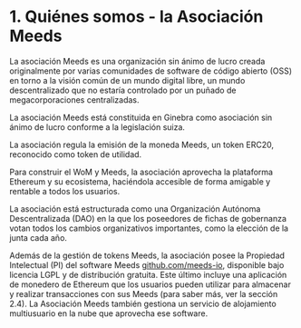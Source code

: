 
# 1. Quiénes somos - la Asociación Meeds

La asociación Meeds es una organización sin ánimo de lucro creada originalmente por varias comunidades de software de código abierto (OSS) en torno a la visión común de un mundo digital libre, un mundo descentralizado que no estaría controlado por un puñado de megacorporaciones centralizadas.

La asociación Meeds está constituida en Ginebra como asociación sin ánimo de lucro conforme a la legislación suiza.

La asociación regula la emisión de la moneda Meeds, un token ERC20, reconocido como token de utilidad.

Para construir el WoM y Meeds, la asociación aprovecha la plataforma Ethereum y su ecosistema, haciéndola accesible de forma amigable y rentable a todos los usuarios.

La asociación está estructurada como una Organización Autónoma Descentralizada (DAO) en la que los poseedores de fichas de gobernanza votan todos los cambios organizativos importantes, como la elección de la junta cada año.

Además de la gestión de tokens Meeds, la asociación posee la Propiedad Intelectual (PI) del software Meeds [github.com/meeds-io](https://github.com/meeds-io), disponible bajo licencia LGPL y de distribución gratuita. Este último incluye una aplicación de monedero de Ethereum que los usuarios pueden utilizar para almacenar y realizar transacciones con sus Meeds (para saber más, ver la sección 2.4). La Asociación Meeds también gestiona un servicio de alojamiento multiusuario en la nube que aprovecha ese software.
